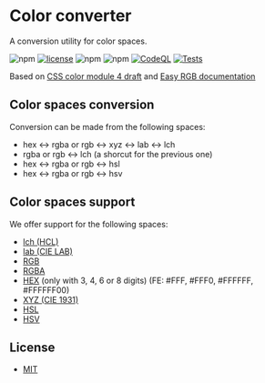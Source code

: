 # Color converter
A conversion utility for color spaces.

![npm][version] [![license][github-license]][github-license-url] ![npm][npm-downloads] ![npm][repo-size]
  [![CodeQL](https://github.com/michijs/color-converter/actions/workflows/codeql.yml/badge.svg)](https://github.com/michijs/color-converter/actions/workflows/codeql.yml)
  [![Tests](https://github.com/michijs/color-converter/actions/workflows/tests.yml/badge.svg)](https://github.com/michijs/color-converter/actions/workflows/tests.yml)

Based on [CSS color module 4 draft](https://www.w3.org/TR/css-color-4/#color-converter-code) and [Easy RGB documentation](http://www.easyrgb.com/en/math.php)

## Color spaces conversion
Conversion can be made from the following spaces:
- hex ↔ rgba or rgb ↔ xyz ↔ lab ↔ lch
- rgba or rgb ↔ lch (a shorcut for the previous one)
- hex ↔ rgba or rgb ↔ hsl
- hex ↔ rgba or rgb ↔ hsv

## Color spaces support
We offer support for the following spaces:
- [lch (HCL)](https://en.wikipedia.org/wiki/HCL_color_space)
- [lab (CIE LAB)](https://en.wikipedia.org/wiki/CIELAB_color_space)
- [RGB](https://en.wikipedia.org/wiki/RGB_color_model)
- [RGBA](https://en.wikipedia.org/wiki/RGBA_color_model)
- [HEX](https://en.wikipedia.org/wiki/Web_colors) (only with 3, 4, 6 or 8 digits) (FE: #FFF, #FFF0, #FFFFFF, #FFFFFF00)
- [XYZ (CIE 1931)](https://en.wikipedia.org/wiki/CIE_1931_color_space)
- [HSL](https://en.wikipedia.org/wiki/HSL_and_HSV)
- [HSV](https://en.wikipedia.org/wiki/HSL_and_HSV)

## License
 - [MIT](https://github.com/michijs/color-converter/blob/master/LICENSE.md)

[repo-size]: https://img.shields.io/github/repo-size/michijs/color-converter
[npm-downloads]: https://img.shields.io/npm/dt/@michijs/color-converter
[version]: https://img.shields.io/npm/v/@michijs/color-converter
[github-license]: https://img.shields.io/github/license/michijs/color-converter
[github-license-url]: https://github.com/michijs/color-converter/blob/master/LICENSE.md
